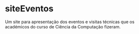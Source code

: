 # siteEventos
Um site para apresentação dos eventos e visitas técnicas que os académicos do curso de Ciência da Computação fizeram. 
